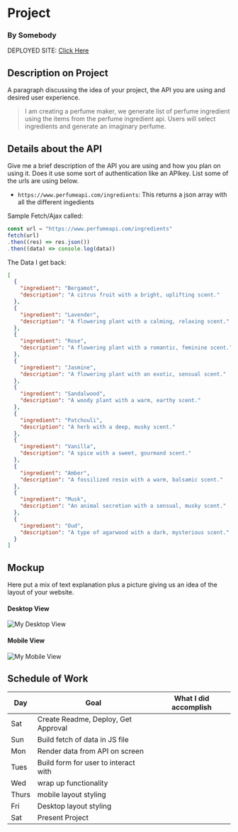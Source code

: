 # Project
### By Somebody

DEPLOYED SITE: [Click Here](https://seal-project1-sigma.vercel.app/)

## Description on Project

A paragraph discussing the idea of your project, the API you are using and desired user experience.

> I am creating a perfume maker, we generate list of perfume ingredient using the items from the perfume ingredient api. Users will select ingredients and generate an imaginary perfume.

## Details about the API

Give me a brief description of the API you are using and how you plan on using it. Does it use some sort of authentication like an APIkey. List some of the urls are using below.

- `https://www.perfumeapi.com/ingredients`: This returns a json array with all the different ingedients

Sample Fetch/Ajax called:
```js
const url = "https://www.perfumeapi.com/ingredients"
fetch(url)
.then((res) => res.json())
.then((data) => console.log(data))
```

The Data I get back:
```json
[
  {
    "ingredient": "Bergamot",
    "description": "A citrus fruit with a bright, uplifting scent."
  },
  {
    "ingredient": "Lavender",
    "description": "A flowering plant with a calming, relaxing scent."
  },
  {
    "ingredient": "Rose",
    "description": "A flowering plant with a romantic, feminine scent."
  },
  {
    "ingredient": "Jasmine",
    "description": "A flowering plant with an exotic, sensual scent."
  },
  {
    "ingredient": "Sandalwood",
    "description": "A woody plant with a warm, earthy scent."
  },
  {
    "ingredient": "Patchouli",
    "description": "A herb with a deep, musky scent."
  },
  {
    "ingredient": "Vanilla",
    "description": "A spice with a sweet, gourmand scent."
  },
  {
    "ingredient": "Amber",
    "description": "A fossilized resin with a warm, balsamic scent."
  },
  {
    "ingredient": "Musk",
    "description": "An animal secretion with a sensual, musky scent."
  },
  {
    "ingredient": "Oud",
    "description": "A type of agarwood with a dark, mysterious scent."
  }
]
```

## Mockup

Here put a mix of text explanation plus a picture giving us an idea of the layout of your website.

#### Desktop View

![My Desktop View](https://i.imgur.com/5Bs7N6B.png)

#### Mobile View

![My Mobile View](https://i.imgur.com/5Bs7N6B.png)

## Schedule of Work

|Day | Goal | What I did accomplish |
|----|------|-----------------------|
| Sat | Create Readme, Deploy, Get Approval | |
| Sun | Build fetch of data in JS file ||
| Mon | Render data from API on screen ||
| Tues| Build form for user to interact with ||
| Wed | wrap up functionality ||
|Thurs| mobile layout styling ||
| Fri | Desktop layout styling ||
| Sat | Present Project ||